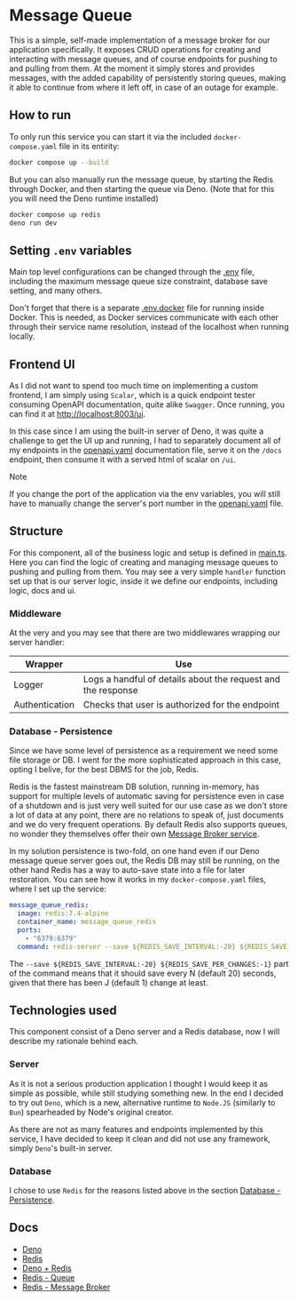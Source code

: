 # Message Queue

This is a simple, self-made implementation of a message broker for our application specifically. It exposes CRUD operations for creating and interacting with message queues, and of course endpoints for pushing to and pulling from them. At the moment it simply stores and provides messages, with the added capability of persistently storing queues, making it able to continue from where it left off, in case of an outage for example.

## How to run

To only run this service you can start it via the included `docker-compose.yaml` file in its entirity:

```bash
docker compose up --build
```

But you can also manually run the message queue, by starting the Redis through Docker, and then starting the queue via Deno. (Note that for this you will need the Deno runtime installed)

```bash
docker compose up redis
deno run dev
```

## Setting `.env` variables

Main top level configurations can be changed through the [.env](./.env) file, including the maximum message queue size constraint, database save setting, and many others.

Don't forget that there is a separate [.env.docker](./.env.docker) file for running inside Docker. This is needed, as Docker services communicate with each other through their service name resolution, instead of the localhost when running locally.

## Frontend UI

As I did not want to spend too much time on implementing a custom frontend, I am simply using `Scalar`, which is a quick endpoint tester consuming OpenAPI documentation, quite alike `Swagger`. Once running, you can find it at [http://localhost:8003/ui]("http://localhost:8003/ui").

In this case since I am using the built-in server of Deno, it was quite a challenge to get the UI up and running, I had to separately document all of my endpoints in the [openapi.yaml](./openapi.yaml) documentation file, serve it on the `/docs` endpoint, then consume it with a served html of scalar on `/ui`.

> [!NOTE]
> If you change the port of the application via the env variables, you will still have to manually change the server's port number in the [openapi.yaml](./openapi.yaml) file.

## Structure

For this component, all of the business logic and setup is defined in [main.ts](./main.ts). Here you can find the logic of creating and managing message queues to pushing and pulling from them. You may see a very simple `handler` function set up that is our server logic, inside it we define our endpoints, including logic, docs and ui.

### Middleware

At the very and you may see that there are two middlewares wrapping our server handler:

| Wrapper        | Use                                                          |
| -------------- | ------------------------------------------------------------ |
| Logger         | Logs a handful of details about the request and the response |
| Authentication | Checks that user is authorized for the endpoint              |

### Database - Persistence

Since we have some level of persistence as a requirement we need some file storage or DB. I went for the more sophisticated approach in this case, opting I belive, for the best DBMS for the job, Redis.

Redis is the fastest mainstream DB solution, running in-memory, has support for multiple levels of automatic saving for persistence even in case of a shutdown and is just very well suited for our use case as we don't store a lot of data at any point, there are no relations to speak of, just documents and we do very frequent operations. By default Redis also supports queues, no wonder they themselves offer their own [Message Broker service](https://redis.io/solutions/messaging/).

In my solution persistence is two-fold, on one hand even if our Deno message queue server goes out, the Redis DB may still be running, on the other hand Redis has a way to auto-save state into a file for later restoration. You can see how it works in my `docker-compose.yaml` files, where I set up the service:

```yaml
message_queue_redis:
  image: redis:7.4-alpine
  container_name: message_queue_redis
  ports:
    - "6379:6379"
  command: redis-server --save ${REDIS_SAVE_INTERVAL:-20} ${REDIS_SAVE_PER_CHANGES:-1} --requirepass ${REDIS_PASSWORD}
```

The `--save ${REDIS_SAVE_INTERVAL:-20} ${REDIS_SAVE_PER_CHANGES:-1}` part of the command means that it should save every N (default 20) seconds, given that there has been J (default 1) change at least.

## Technologies used

This component consist of a Deno server and a Redis database, now I will describe my rationale behind each.

### Server

As it is not a serious production application I thought I would keep it as simple as possible, while still studying something new. In the end I decided to try out `Deno`, which is a new, alternative runtime to `Node.JS` (similarly to `Bun`) spearheaded by Node's original creator.

As there are not as many features and endpoints implemented by this service, I have decided to keep it clean and did not use any framework, simply `Deno`'s built-in server.

### Database

I chose to use `Redis` for the reasons listed above in the section [Database - Persistence](#database---persistence).

## Docs

- [Deno](https://docs.deno.com/)
- [Redis](https://redis.io/docs/latest/)
- [Deno + Redis](https://docs.deno.com/examples/redis_tutorial/)
- [Redis - Queue](https://redis.io/glossary/redis-queue/)
- [Redis - Message Broker](https://redis.io/solutions/messaging/)
